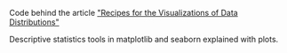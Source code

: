 Code behind the article ["Recipes for the Visualizations of Data Distributions"](https://towardsdatascience.com/recipes-for-the-visualizations-of-data-distributions-a1527a0faf77?source=friends_link&sk=00343b1f4d854951384cd16161741f58)

Descriptive statistics tools in matplotlib and seaborn explained with plots.
